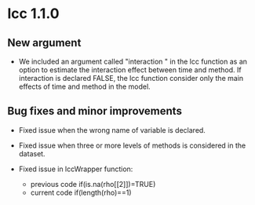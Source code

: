 # lcc 1.1.0

## New argument

*  We included an argument called "interaction " in the lcc function as an option to estimate the interaction effect between time and method. If interaction is declared FALSE, the lcc function consider only the main effects of time and method in the model.

## Bug fixes and minor improvements

* Fixed issue when the wrong name of variable is declared.  

* Fixed issue when three or more levels of methods is considered in the dataset.

* Fixed issue in lccWrapper function:
  	* previous code if(is.na(rho[[2]])=TRUE)
	* current code if(length(rho)==1) 

